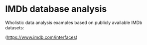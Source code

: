 # IMDb database analysis
Wholistic data analysis examples based on publicly available IMDb datasets:

(https://www.imdb.com/interfaces)
